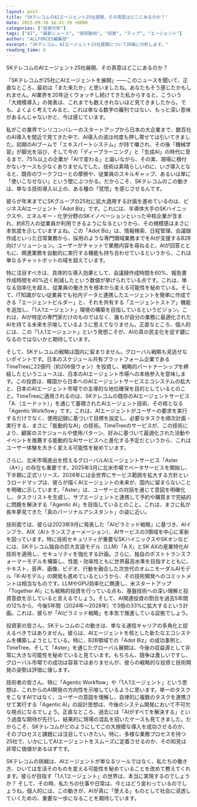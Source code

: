 ```yaml
---
layout: post
title: "SKテレコムのAIエージェント25社展開、その真意はどこにあるのか？"
date: 2025-09-30 16:41:39 +0000
categories: ["投資分析"]
tags: ["AI", "最新ニュース", "技術動向", "投資", "チップ", "エージェント"]
author: "ALLFORCES編集部"
excerpt: "SKテレコム、AIエージェント25社展開について詳細に分析します。"
reading_time: 8
---
```


SKテレコムのAIエージェント25社展開、その真意はどこにあるのか？

「SKテレコムが25社にAIエージェントを展開」――このニュースを聞いて、正直なところ、最初は「また来たか」と思いましたね。あなたもそう感じたかもしれません。AI業界を20年近くウォッチし続けてきた私からすると、こういう「大規模導入」の発表は、これまでも数えきれないほど見てきましたから。でも、よくよく考えてみると、これは単なる数字の羅列ではない、もっと深い意味があるんじゃないかと、今は感じています。

私がこの業界でシリコンバレーのスタートアップから日本の大企業まで、数百社のAI導入を間近で見てきた中で、AI導入の波は何度も押し寄せては引いてきました。初期のAIブームで「エキスパートシステム」が持て囃され、その後「機械学習」が脚光を浴び、そして今の「ディープラーニング」と「生成AI」の時代に至るまで、75%以上の企業が「AIで変わる」と謳いながら、その実、現場に根付かないケースも少なくありませんでした。技術は素晴らしいのに、いざ導入となると、既存のワークフローとの摩擦や、従業員のスキルギャップ、あるいは単に「使いこなせない」という壁にぶつかる。だからこそ、SKテレコムのこの動きは、単なる技術導入以上の、ある種の「覚悟」を感じさせるんです。

彼らが年末までにSKグループの25社に拡大適用する計画を進めているのは、ビジネスAIエージェント「Adot Biz」です。これには、半導体大手のSKハイニックスや、エネルギー・化学分野のSKイノベーションといった中核企業が含まれ、約8万人の従業員が利用できるようになるというから、その規模感はまさに本気度を示していますよね。この「Adot Biz」は、情報検索、日程管理、会議録作成といった日常業務から、採用のような専門領域業務までをAIが支援するB2B向けソリューション。ユーザーがチャットで業務内容を尋ねると、AIが回答とともに、関連業務を自動的に実行する機能も持ち合わせているというから、これは単なるチャットボットの域を超えています。

特に注目すべきは、具体的な導入効果として、会議録作成時間を60%、報告書作成時間を40%近く削減したという数値が挙げられている点です。これは、単なる効率化を超え、従業員の働き方を根本から変える可能性を秘めている。そして、IT知識がない従業員でも社内データと連携したエージェントを簡単に作成できる「エージェントビルダー」と、それを共有する「エージェントストア」機能を追加し、「1人1エージェント」環境の構築を目指しているというビジョン。これは、AIが特定の専門家だけのものではなく、誰もが自分の業務に最適化されたAIを持てる未来を示唆しているように思えてなりません。正直なところ、個人的には、この「1人1エージェント」という発想こそが、AIの真の民主化を促す鍵になるのではないかと期待しています。

そして、SKテレコムの戦略は国内に留まりません。グローバル戦略も見逃せないポイントです。日本のスケジュール共有プラットフォーム企業であるTimeTreeに22億円（約206億ウォン）を投資し、戦略的パートナーシップを締結したというニュースは、日本のAIエージェント市場への本格参入を意味します。この投資は、韓国から日本へのAIエージェントサービスエコシステムの拡大と、日本のAIエージェント市場での主導的な地位確保を目的としているとのこと。TimeTreeに適用されるのは、SKテレコムの既存のAIエージェントサービス「A.（エードット）」を通じて蓄積されたAIエージェント技術、その核となる「Agentic Workflow」です。これは、AIエージェントがユーザーの要求を実行するだけでなく、使用記録に基づいて目標を設定し、必要なタスクを順次計画・実行する、まさに「能動的なAI」の技術。TimeTreeのサービスが、この技術により、顧客のスケジュールや使用パターン、好みに基づいて最適化された活動やイベントを推薦する能動的なAIサービスへと進化する予定だというから、これはユーザー体験を大きく変える可能性を秘めています。

さらに、北米市場進出を控えるグローバルAIエージェントサービス「Aster（A*）」の存在も重要です。2025年3月に北米市場でベータサービスを開始し、下半期に正式リリース、2026年には全世界にサービス範囲を拡大する方針というロードマップは、彼らが描くAIエージェントの未来が、国内に留まらないことを明確に示しています。「Aster」は、ユーザーとの対話を通じて意図を明確化し、タスクリストを生成し、サブエージェントと連携して予約や購買まで完結的に問題を解決する「Agentic AI」を目指しているとのこと。これは、まさに私が長年夢見てきた「真のパーソナルアシスタント」の姿に近い。

技術面では、彼らは2023年9月に発表した「AIピラミッド戦略」に基づき、AIインフラ、AIX（AIトランスフォーメーション）、AIサービスの3領域を中心に革新を図っています。特に技術セキュリティが重要なSKハイニックスやSKオンなどには、SKテレコム独自の巨大言語モデル（LLM）「A.X」とSK AXの産業特化AI技術を適用し、セキュリティを強化する計画。さらに、独自のポストトランスフォーマーモデルを構築し、性能・効率性ともに世界最高水準を目指すとともに、テキスト、音声、画像、ビデオ、行動を融合した次世代のオムニモーダルAIモデル「K-AIモデル」の開発も進めているというから、その技術開発へのコミットメントは相当なものです。LLMやGPU効率化に関連し、米スタートアップ「Together AI」にも戦略的投資を行っている点も、基盤技術への深い理解と投資意欲を示していると言えるでしょう。そして、AI関連投資の割合を過去5年間の12%から、今後5年間（2024年～2028年）で3倍の33%に拡大するという計画。これは、彼らが「AIピラミッド戦略」を本気で推進している証拠でしょう。

投資家の皆さん、SKテレコムのこの動きは、単なる通信キャリアの多角化と捉えるべきではありません。彼らは、AIエージェントを核とした新たなエコシステムを構築しようとしている。特に、B2B領域での「Adot Biz」の成功事例と、TimeTree、そして「Aster」を通じたグローバル展開は、今後の収益源として非常に大きな可能性を秘めていると見ています。もちろん、競争は激しいですし、グローバル市場での成功は容易ではありませんが、彼らの戦略的な投資と技術開発の姿勢は評価に値します。

技術者の皆さん、特に「Agentic Workflow」や「1人1エージェント」という思想は、これからのAI開発の方向性を示唆しているように思います。単一のタスクをこなすAIではなく、ユーザーの意図を理解し、自律的に複数のタスクを連携させて実行する「Agentic AI」の設計思想は、今後のシステム開発において不可欠な視点になるでしょう。正直なところ、過去には「AIがすべてを解決する」という過度な期待が先行し、結果的に現場の混乱を招いたケースも見てきました。だからこそ、SKテレコムがどのようにしてこの大規模な導入を成功させるのか、そのプロセスと課題には注目していきたい。特に、多様な業務プロセスを持つ25社で、いかにしてAIエージェントをスムーズに定着させるのか、その知見は非常に価値があるはずです。

SKテレコムの挑戦は、AIエージェントが単なるツールではなく、私たちの働き方、ひいては生活そのものを変える可能性を秘めていることを改めて教えてくれます。彼らが目指す「1人1エージェント」の世界は、本当に実現するのでしょうか？ そして、その時、私たちの仕事や日常は、今とはどう変わっているのでしょうね。個人的には、この動きが、AIが真に「使える」ものとして社会に浸透していくための、重要な一歩になることを期待しています。

